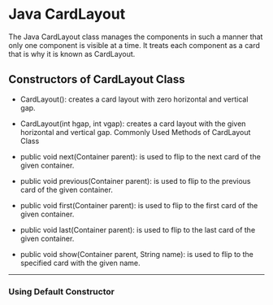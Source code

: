 # Java CardLayout
The Java CardLayout class manages the components in such a manner that only one component is visible at a time. It treats each component as a card that is why it is known as CardLayout.

## Constructors of CardLayout Class
+ CardLayout(): creates a card layout with zero horizontal and vertical gap.


+ CardLayout(int hgap, int vgap): creates a card layout with the given horizontal and vertical gap.
Commonly Used Methods of CardLayout Class


+ public void next(Container parent): is used to flip to the next card of the given container.


+ public void previous(Container parent): is used to flip to the previous card of the given container.


+ public void first(Container parent): is used to flip to the first card of the given container.


+ public void last(Container parent): is used to flip to the last card of the given container.


+ public void show(Container parent, String name): is used to flip to the specified card with the given name.

---
### Using Default Constructor
